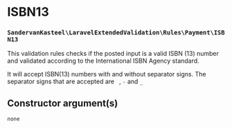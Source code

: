 # ISBN13
### `SandervanKasteel\LaravelExtendedValidation\Rules\Payment\ISBN13`

This validation rules checks if the posted input is a valid ISBN (13) number and validated according to the International
ISBN Agency standard.

It will accept ISBN(13) numbers with and without separator signs. The separator signs that are accepted are
` `, `-` and `_`

## Constructor argument(s)

```php
none
```